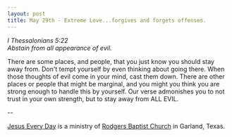 ```yaml
---
layout: post
title: May 29th - Extreme Love...forgives and forgets offenses.
---
```


_I Thessalonians 5:22  
Abstain from all appearance of evil._

There are some places, and people, that you just know you should
stay away from. Don't tempt yourself by even thinking about going
there. When those thoughts of evil come in your mind, cast them down.
There are other places or people that might be marginal, and you might
you think you are strong enough to handle this by yourself. Our verse
admonishes you to not trust in your own strength, but to stay away
from ALL EVIL.

 --

<a href=http://jesuseveryday.net>Jesus Every Day</a> is a ministry of <a href=http://rodgersbaptist.net>Rodgers Baptist Church</a> in Garland, Texas.
